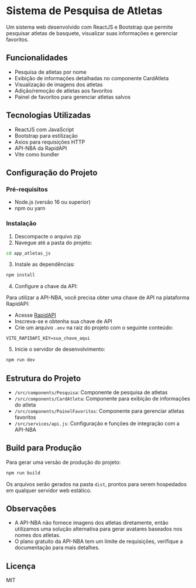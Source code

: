 # Sistema de Pesquisa de Atletas

Um sistema web desenvolvido com ReactJS e Bootstrap que permite pesquisar atletas de basquete, visualizar suas informações e gerenciar favoritos.

## Funcionalidades

- Pesquisa de atletas por nome
- Exibição de informações detalhadas no componente CardAtleta
- Visualização de imagens dos atletas
- Adição/remoção de atletas aos favoritos
- Painel de favoritos para gerenciar atletas salvos

## Tecnologias Utilizadas

- ReactJS com JavaScript
- Bootstrap para estilização
- Axios para requisições HTTP
- API-NBA da RapidAPI
- Vite como bundler

## Configuração do Projeto

### Pré-requisitos

- Node.js (versão 16 ou superior)
- npm ou yarn

### Instalação

1. Descompacte o arquivo zip
2. Navegue até a pasta do projeto:
```bash
cd app_atletas_js
```

3. Instale as dependências:
```bash
npm install
```

4. Configure a chave da API:

Para utilizar a API-NBA, você precisa obter uma chave de API na plataforma RapidAPI:

- Acesse [RapidAPI](https://rapidapi.com/api-sports/api/api-nba)
- Inscreva-se e obtenha sua chave de API
- Crie um arquivo `.env` na raiz do projeto com o seguinte conteúdo:
```
VITE_RAPIDAPI_KEY=sua_chave_aqui
```

5. Inicie o servidor de desenvolvimento:
```bash
npm run dev
```

## Estrutura do Projeto

- `/src/components/Pesquisa`: Componente de pesquisa de atletas
- `/src/components/CardAtleta`: Componente para exibição de informações do atleta
- `/src/components/PainelFavoritos`: Componente para gerenciar atletas favoritos
- `/src/services/api.js`: Configuração e funções de integração com a API-NBA

## Build para Produção

Para gerar uma versão de produção do projeto:

```bash
npm run build
```

Os arquivos serão gerados na pasta `dist`, prontos para serem hospedados em qualquer servidor web estático.

## Observações

- A API-NBA não fornece imagens dos atletas diretamente, então utilizamos uma solução alternativa para gerar avatares baseados nos nomes dos atletas.
- O plano gratuito da API-NBA tem um limite de requisições, verifique a documentação para mais detalhes.

## Licença

MIT
